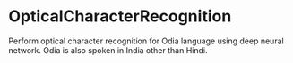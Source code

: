 # OpticalCharacterRecognition
Perform optical character recognition for Odia language using deep neural network. Odia is also spoken in India other than Hindi.
